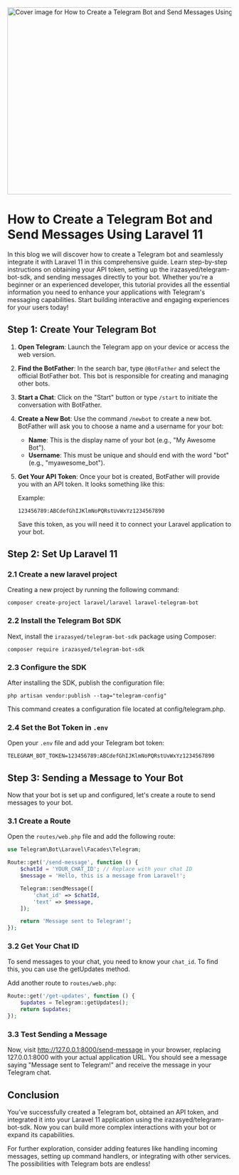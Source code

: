 <img src="https://media.dev.to/dynamic/image/width=1000,height=420,fit=cover,gravity=auto,format=auto/https%3A%2F%2Fdev-to-uploads.s3.amazonaws.com%2Fuploads%2Farticles%2F979iqvt3nsjjg5rjifh8.png" style="aspect-ratio: auto 1000 / 420;" width="1000" height="420" class="crayons-article__cover__image" alt="Cover image for How to Create a Telegram Bot and Send Messages Using Laravel 11">

# How to Create a Telegram Bot and Send Messages Using Laravel 11

In this blog we will discover how to create a Telegram bot and seamlessly integrate it with Laravel 11 in this comprehensive guide. Learn step-by-step instructions on obtaining your API token, setting up the irazasyed/telegram-bot-sdk, and sending messages directly to your bot. Whether you're a beginner or an experienced developer, this tutorial provides all the essential information you need to enhance your applications with Telegram's messaging capabilities. Start building interactive and engaging experiences for your users today!

## Step 1: Create Your Telegram Bot

1. **Open Telegram**: Launch the Telegram app on your device or access the web version.

2. **Find the BotFather**: In the search bar, type `@BotFather` and select the official BotFather bot. This bot is responsible for creating and managing other bots.

3. **Start a Chat**: Click on the "Start" button or type `/start` to initiate the conversation with BotFather.

4. **Create a New Bot**: Use the command `/newbot` to create a new bot. BotFather will ask you to choose a name and a username for your bot:
   - **Name**: This is the display name of your bot (e.g., "My Awesome Bot").
   - **Username**: This must be unique and should end with the word "bot" (e.g., "myawesome_bot").

5. **Get Your API Token**: Once your bot is created, BotFather will provide you with an API token. It looks something like this:
    
    Example:
    ```plaintext
    123456789:ABCdefGhIJKlmNoPQRstUvWxYz1234567890
    ```

    Save this token, as you will need it to connect your Laravel application to your bot.

## Step 2: Set Up Laravel 11

### 2.1 Create a new laravel project

Creating a new project by running the following command:
```
composer create-project laravel/laravel laravel-telegram-bot
```
### 2.2 Install the Telegram Bot SDK

Next, install the `irazasyed/telegram-bot-sdk` package using Composer:
```
composer require irazasyed/telegram-bot-sdk
```

### 2.3 Configure the SDK

After installing the SDK, publish the configuration file:
```
php artisan vendor:publish --tag="telegram-config"
```

This command creates a configuration file located at config/telegram.php.

### 2.4 Set the Bot Token in `.env`

Open your `.env` file and add your Telegram bot token:
```
TELEGRAM_BOT_TOKEN=123456789:ABCdefGhIJKlmNoPQRstUvWxYz1234567890
```

## Step 3: Sending a Message to Your Bot

Now that your bot is set up and configured, let's create a route to send messages to your bot.

### 3.1 Create a Route

Open the `routes/web.php` file and add the following route:
```php
use Telegram\Bot\Laravel\Facades\Telegram;

Route::get('/send-message', function () {
    $chatId = 'YOUR_CHAT_ID'; // Replace with your chat ID
    $message = 'Hello, this is a message from Laravel!';

    Telegram::sendMessage([
        'chat_id' => $chatId,
        'text' => $message,
    ]);

    return 'Message sent to Telegram!';
});
```

### 3.2 Get Your Chat ID

To send messages to your chat, you need to know your `chat_id`. To find this, you can use the getUpdates method.

Add another route to `routes/web.php`:
```php
Route::get('/get-updates', function () {
    $updates = Telegram::getUpdates();
    return $updates;
});

```

### 3.3 Test Sending a Message

Now, visit http://127.0.0.1:8000/send-message in your browser, replacing 127.0.0.1:8000 with your actual application URL. You should see a message saying "Message sent to Telegram!" and receive the message in your Telegram chat.

## Conclusion

You’ve successfully created a Telegram bot, obtained an API token, and integrated it into your Laravel 11 application using the irazasyed/telegram-bot-sdk. Now you can build more complex interactions with your bot or expand its capabilities.

For further exploration, consider adding features like handling incoming messages, setting up command handlers, or integrating with other services. The possibilities with Telegram bots are endless!
